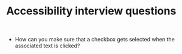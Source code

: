 # Accessibility interview questions

&nbsp;

 - How can you make sure that a checkbox gets selected when the associated text is clicked?

&nbsp;
